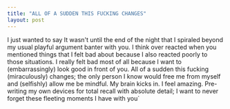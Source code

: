 ```yaml
---
title: "ALL OF A SUDDEN THIS FUCKING CHANGES"
layout: post
---
```

I just wanted to say It wasn't until the end of the night that I spiraled beyond my usual playful argument banter with you. I think over reacted when you mentioned things that I felt bad about because I also reacted poorly to those situations. I really felt bad most of all because I want to (embarrassingly) look good in front of you. All of a sudden this fucking (miraculously) changes; the only person I know would free me from myself and (selfishly) allow me be mindful. My brain kicks in. I feel amazing. Pre-writing my own devices for total recall with absolute detail; I want to never forget these fleeting moments I have with you`
